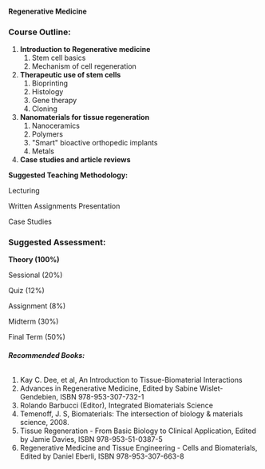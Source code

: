 #### **Regenerative Medicine**


### **Course Outline:**
1. **Introduction to Regenerative medicine**
   1. Stem cell basics
   1. Mechanism of cell regeneration
1. **Therapeutic use of stem cells**
   1. Bioprinting
   1. Histology
   1. Gene therapy
   1. Cloning
1. **Nanomaterials for tissue regeneration**
   1. Nanoceramics
   1. Polymers
   1. "Smart" bioactive orthopedic implants
   1. Metals
1. **Case studies and article reviews**

**Suggested Teaching Methodology:**

Lecturing

Written Assignments Presentation

Case Studies
### **Suggested Assessment:**
**Theory (100%)**

Sessional (20%)

Quiz (12%)

Assignment (8%)

Midterm (30%)

Final Term (50%)
###### **Recommended Books:**
1. Kay C. Dee, et al, An Introduction to Tissue-Biomaterial Interactions
1. Advances in Regenerative Medicine, Edited by Sabine Wislet-Gendebien, ISBN 978-953-307-732-1
1. Rolando Barbucci (Editor), Integrated Biomaterials Science
1. Temenoff, J. S, Biomaterials: The intersection of biology & materials science, 2008.
1. Tissue Regeneration - From Basic Biology to Clinical Application, Edited by Jamie Davies, ISBN 978-953-51-0387-5
1. Regenerative Medicine and Tissue Engineering - Cells and Biomaterials, Edited by Daniel Eberli, ISBN 978-953-307-663-8
